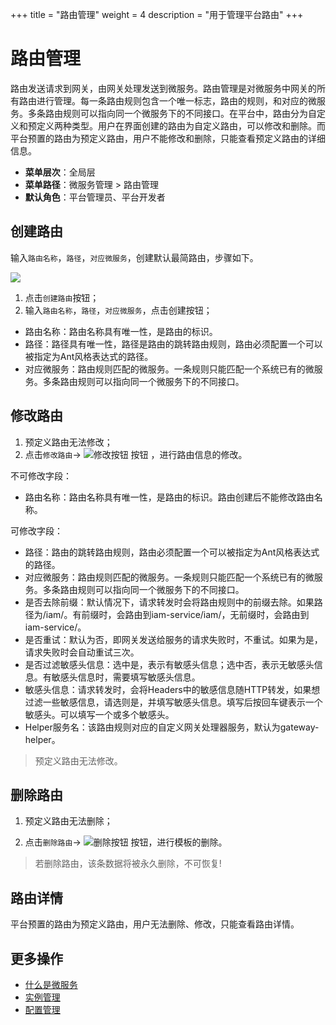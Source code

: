 +++
title = "路由管理"
weight = 4
description = "用于管理平台路由"
+++

# 路由管理

路由发送请求到网关，由网关处理发送到微服务。路由管理是对微服务中网关的所有路由进行管理。每一条路由规则包含一个唯一标志，路由的规则，和对应的微服务。多条路由规则可以指向同一个微服务下的不同接口。在平台中，路由分为自定义和预定义两种类型。用户在界面创建的路由为自定义路由，可以修改和删除。而平台预置的路由为预定义路由，用户不能修改和删除，只能查看预定义路由的详细信息。

- **菜单层次**：全局层
- **菜单路径**：微服务管理 > 路由管理
- **默认角色**：平台管理员、平台开发者

## 创建路由

输入`路由名称`，`路径`，`对应微服务`，创建默认最简路由，步骤如下。

![](/docs/user-guide/microservice-development/microservice-management/image/create-route.png) 

1. 点击`创建路由`按钮；
1. 输入`路由名称`，`路径`，`对应微服务`，点击创建按钮；

- 路由名称：路由名称具有唯一性，是路由的标识。
- 路径：路径具有唯一性，路径是路由的跳转路由规则，路由必须配置一个可以被指定为Ant风格表达式的路径。
- 对应微服务：路由规则匹配的微服务。一条规则只能匹配一个系统已有的微服务。多条路由规则可以指向同一个微服务下的不同接口。


## 修改路由
1. 预定义路由无法修改；
1. 点击`修改路由`→ ![修改按钮](/docs/user-guide/microservice-development/microservice-management/image/update.png) 按钮 ，进行路由信息的修改。

不可修改字段：

- 路由名称：路由名称具有唯一性，是路由的标识。路由创建后不能修改路由名称。

可修改字段：

- 路径：路由的跳转路由规则，路由必须配置一个可以被指定为Ant风格表达式的路径。
- 对应微服务：路由规则匹配的微服务。一条规则只能匹配一个系统已有的微服务。多条路由规则可以指向同一个微服务下的不同接口。
- 是否去除前缀：默认情况下，请求转发时会将路由规则中的前缀去除。如果路径为/iam/。有前缀时，会路由到iam-service/iam/，无前缀时，会路由到iam-service/。
- 是否重试：默认为否，即网关发送给服务的请求失败时，不重试。如果为是，请求失败时会自动重试三次。
- 是否过滤敏感头信息：选中是，表示有敏感头信息；选中否，表示无敏感头信息。有敏感头信息时，需要填写敏感头信息。
- 敏感头信息：请求转发时，会将Headers中的敏感信息随HTTP转发，如果想过滤一些敏感信息，请选则是，并填写敏感头信息。填写后按回车键表示一个敏感头。可以填写一个或多个敏感头。
- Helper服务名：该路由规则对应的自定义网关处理器服务，默认为gateway-helper。

<blockquote class="note">
           预定义路由无法修改。
      </blockquote>

## 删除路由

 1. 预定义路由无法删除；

 1. 点击`删除路由`→ ![删除按钮](/docs/user-guide/microservice-development/microservice-management/image/del_button.png) 按钮，进行模板的删除。
<blockquote class="warning">
         若删除路由，该条数据将被永久删除，不可恢复!
      </blockquote>

## 路由详情

平台预置的路由为预定义路由，用户无法删除、修改，只能查看路由详情。

## 更多操作
- [什么是微服务](../microservice)
- [实例管理](../instance)
- [配置管理](../config)
